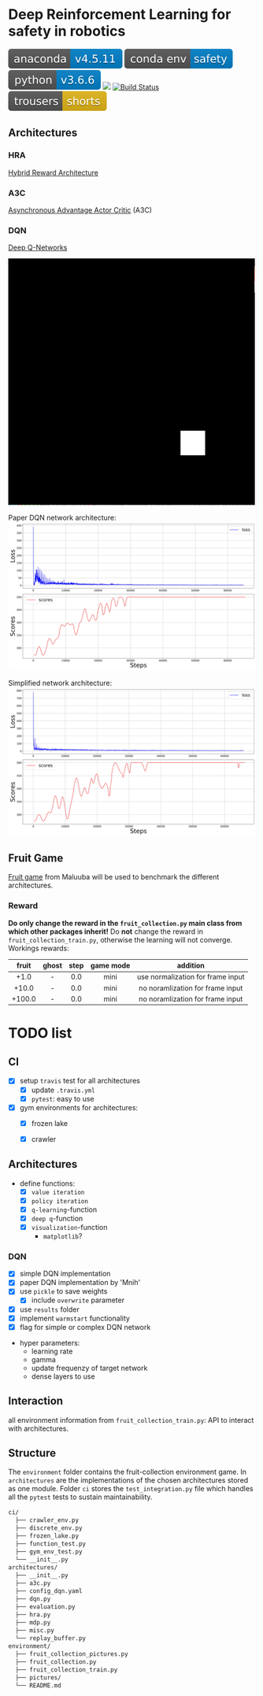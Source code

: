 # Deep Reinforcement Learning for safety in robotics
![](badges/anaconda-v4.5.11-blue.svg)
![](badges/conda_env-safety-blue.svg)
![](badges/python-v3.6.6-blue.svg)
![](badges/Ubuntu-16.04.svg)
[![Build Status](https://travis-ci.com/ipa-mae-ma/safety.svg?branch=master)](https://travis-ci.com/ipa-mae-ma/safety)
![](badges/trousers-shorts-yellow.svg)

## Architectures
### HRA
[Hybrid Reward Architecture](http://arxiv.org/abs/1706.04208)

### A3C
[Asynchronous Advantage Actor Critic](http://arxiv.org/abs/1602.01783) (A3C)

### DQN
[Deep Q-Networks](https://www.nature.com/articles/nature14236.pdf)

![DQN](badges/DQN_game.gif)

Paper DQN network architecture:
![Conv2D](badges/lr2_5e-05-g0_85Conv2D.jpg)

Simplified network architecture:
![Simple](badges/lr2_5e-05-g0_85-u250.jpg)

## Fruit Game
[Fruit game](https://github.com/Maluuba/hra) from Maluuba will be used to benchmark the different architectures.

### Reward
**Do only change the reward in the `fruit_collection.py` main class from which other packages inherit!**
Do **not** change the reward in `fruit_collection_train.py`, otherwise the learning will not converge.
Workings rewards:

| fruit | ghost | step | game mode | addition |
|:---:|:---:|:---:|:--:|:---:|
| +1.0  |  -    | 0.0  | mini | use normalization for frame input |
| +10.0| - | 0.0 | mini | no noramlization for frame input |
| +100.0| - | 0.0 | mini | no noramlization for frame input |

# TODO list

## CI
- [x] setup `travis` test for all architectures
  - [x] update `.travis.yml`
  - [x] `pytest`: easy to use

- [x] gym environments for architectures:
  - [x] frozen lake
  - [x] crawler


## Architectures
- define functions:
  - [x] `value iteration`
  - [x] `policy iteration`
  - [x] `q-learning`-function
  - [x] `deep q`-function
  - [x] `visualization`-function
    - `matplotlib`?

### DQN

- [x] simple DQN implementation
- [x] paper DQN implementation by 'Mnih'
- [x] use `pickle` to save weights
  - [x] include `overwrite` parameter
- [x] use `results` folder
- [x] implement `warmstart` functionality
- [x] flag for simple or complex DQN network

- hyper parameters:
  - learning rate
  - gamma
  - update frequenzy of target network
  - dense layers to use

## Interaction
all environment information from `fruit_collection_train.py`: API to interact with architectures.

## Structure
The `environment` folder contains the fruit-collection environment game. In `architectures` are the implementations of the chosen architectures stored as one module.
Folder `ci` stores the `test_integration.py` file which handles all the `pytest` tests to sustain maintainability.

```text
ci/
  ├── crawler_env.py
  ├── discrete_env.py
  ├── frozen_lake.py
  ├── function_test.py
  ├── gym_env_test.py
  └── __init__.py
architectures/
  ├── __init__.py
  ├── a3c.py
  ├── config_dqn.yaml
  ├── dqn.py
  ├── evaluation.py
  ├── hra.py
  ├── mdp.py
  ├── misc.py
  └── replay_buffer.py
environment/
  ├── fruit_collection_pictures.py
  ├── fruit_collection.py
  ├── fruit_collection_train.py
  ├── pictures/
  └── README.md
```

